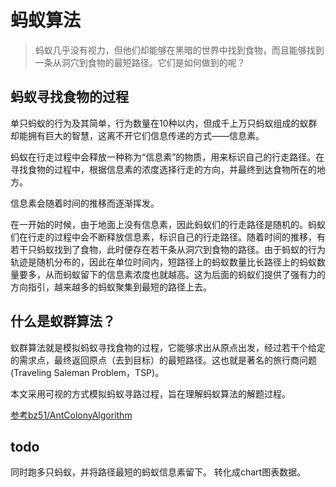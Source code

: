 # 蚂蚁算法

> 蚂蚁几乎没有视力，但他们却能够在黑暗的世界中找到食物，而且能够找到一条从洞穴到食物的最短路径。它们是如何做到的呢？

## 蚂蚁寻找食物的过程

单只蚂蚁的行为及其简单，行为数量在10种以内，但成千上万只蚂蚁组成的蚁群却能拥有巨大的智慧，这离不开它们信息传递的方式——信息素。

蚂蚁在行走过程中会释放一种称为“信息素”的物质，用来标识自己的行走路径。在寻找食物的过程中，根据信息素的浓度选择行走的方向，并最终到达食物所在的地方。

信息素会随着时间的推移而逐渐挥发。

在一开始的时候，由于地面上没有信息素，因此蚂蚁们的行走路径是随机的。蚂蚁们在行走的过程中会不断释放信息素，标识自己的行走路径。随着时间的推移，有若干只蚂蚁找到了食物，此时便存在若干条从洞穴到食物的路径。由于蚂蚁的行为轨迹是随机分布的，因此在单位时间内，短路径上的蚂蚁数量比长路径上的蚂蚁数量要多，从而蚂蚁留下的信息素浓度也就越高。这为后面的蚂蚁们提供了强有力的方向指引，越来越多的蚂蚁聚集到最短的路径上去。

## 什么是蚁群算法？

蚁群算法就是模拟蚂蚁寻找食物的过程，它能够求出从原点出发，经过若干个给定的需求点，最终返回原点（去到目标）的最短路径。这也就是著名的旅行商问题(Traveling Saleman Problem，TSP)。

本文采用可视的方式模拟蚂蚁寻路过程，旨在理解蚂蚁算法的解题过程。

[参考bz51/AntColonyAlgorithm](https://github.com/bz51/AntColonyAlgorithm)

## todo

同时跑多只蚂蚁，并将路径最短的蚂蚁信息素留下。
转化成chart图表数据。
